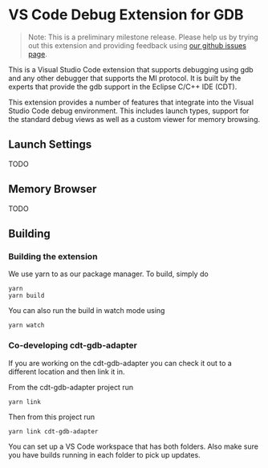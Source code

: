 # VS Code Debug Extension for GDB

> Note: This is a preliminary milestone release. Please help us by trying out this extension and providing feedback using [our github issues page](https://github.com/eclipse-cdt/cdt-gdb-vscode/issues).

This is a Visual Studio Code extension that supports debugging using gdb and any other debugger that supports the MI protocol. It is built by the experts that provide the gdb support in the Eclipse C/C++ IDE (CDT).

This extension provides a number of features that integrate  into the Visual Studio Code debug environment. This includes launch types, support for the standard debug views as well as a custom viewer for memory browsing.

## Launch Settings

TODO

## Memory Browser

TODO

## Building

### Building the extension

We use yarn to as our package manager. To build, simply do

```
yarn
yarn build
```
You can also run the build in watch mode using
```
yarn watch
```
### Co-developing cdt-gdb-adapter

If you are working on the cdt-gdb-adapter you can check it out to a different location and then link it in.

From the cdt-gdb-adapter project run
```
yarn link
```
Then from this project run
```
yarn link cdt-gdb-adapter
```
You can set up a VS Code workspace that has both folders. Also make sure you have builds running in each folder to pick up updates.
